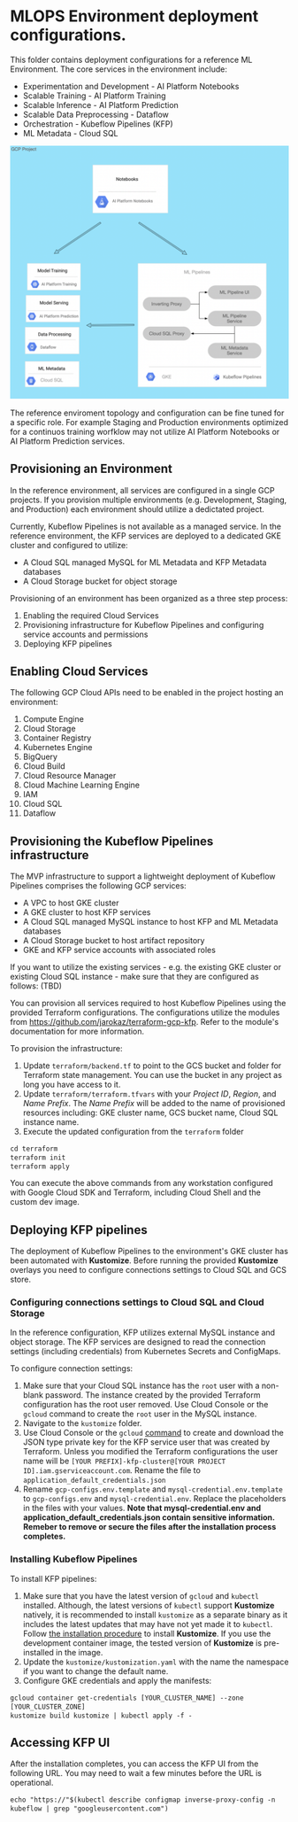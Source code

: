 # MLOPS Environment deployment configurations.

This folder contains deployment configurations for a reference ML Environment. The core services in the environment include:
- Experimentation and Development - AI Platform Notebooks
- Scalable Training - AI Platform Training
- Scalable Inference - AI Platform Prediction
- Scalable Data Preprocessing - Dataflow
- Orchestration - Kubeflow Pipelines (KFP)
- ML Metadata - Cloud SQL

![Reference topolgy](/images/environment.png)

The reference enviroment topology and configuration can be fine tuned for a specific role. For example Staging and Production environments optimized for a continuos training worfklow may not utilize AI Platform Notebooks or AI Platform Prediction services.

## Provisioning an Environment
In the reference environment, all services are configured in a single GCP projects. If you provision multiple environments (e.g. Development, Staging, and Production) each environment should utilize a dedictated project.

Currently, Kubeflow Pipelines is not available as a managed service. In the reference environment, the KFP services are deployed to a dedicated GKE cluster and configured to utilize:
- A Cloud SQL managed MySQL for ML Metadata and KFP Metadata databases
- A Cloud Storage bucket for object storage

Provisioning of an environment has been organized as a three step process:
1. Enabling the required Cloud Services
1. Provisioning infrastructure for Kubeflow Pipelines and configuring service accounts and permissions
1. Deploying KFP pipelines 

## Enabling Cloud Services
The following GCP Cloud APIs need to be enabled in the project hosting an environment:
1. Compute Engine
2. Cloud Storage
3. Container Registry
4. Kubernetes Engine
5. BigQuery
6. Cloud Build
7. Cloud Resource Manager
8. Cloud Machine Learning Engine
9. IAM
10. Cloud SQL
11. Dataflow


## Provisioning the Kubeflow Pipelines infrastructure

The MVP infrastructure to support a lightweight deployment of Kubeflow Pipelines comprises the following GCP services:
- A VPC to host GKE cluster
- A GKE cluster to host KFP services
- A Cloud SQL managed MySQL instance to host KFP and ML Metadata databases
- A Cloud Storage bucket to host artifact repository
- GKE and KFP service accounts with associated roles

If you want to utilize the existing services - e.g. the existing GKE cluster or existing Cloud SQL instance - make sure that they are configured as follows:
(TBD)

You can provision all services required to host Kubeflow Pipelines using the provided Terraform configurations. The configurations utilize the modules from
https://github.com/jarokaz/terraform-gcp-kfp.
Refer to the module's documentation for more information.

To provision the infrastructure:

1. Update `terraform/backend.tf` to point to the GCS bucket and folder for Terraform state management. You can use the bucket in any project as long you have access to it.
2. Update `terraform/terraform.tfvars` with your *Project ID*, *Region*, and *Name Prefix*. The *Name Prefix* will be added to the name of provisioned resources including: GKE cluster name, GCS bucket name, Cloud SQL instance name.
3. Execute the updated configuration from the `terraform` folder
```
cd terraform
terraform init
terraform apply
```
You can execute the above commands from any workstation configured with Google Cloud SDK and Terraform, including Cloud Shell and the custom dev image.

## Deploying KFP pipelines

The deployment of Kubeflow Pipelines to the environment's GKE cluster has been automated with **Kustomize**. Before running the provided **Kustomize** overlays you need to configure connections settings to Cloud SQL and GCS store. 

### Configuring connections settings to Cloud SQL and Cloud Storage

In the reference configuration, KFP utilizes external MySQL instance and object storage. The KFP services are designed to read the connection settings (including credentials)  from Kubernetes Secrets and ConfigMaps. 

To configure connection settings:
1. Make sure that your Cloud SQL instance has the `root` user with a non-blank password.  The instance created by the provided Terraform configuration has the root user removed. Use Cloud Console or the `gcloud` command to create the `root` user in the MySQL instance.
1. Navigate to the `kustomize` folder.
1. Use Cloud Console or the `gcloud` [command](https://cloud.google.com/sdk/gcloud/reference/iam/service-accounts/keys/create)  to create and download the JSON type private key for the KFP service user that was created by Terraform. Unless you modified the Terraform configurations the user name will be `[YOUR PREFIX]-kfp-cluster@[YOUR PROJECT ID].iam.gserviceaccount.com`. Rename the file to `application_default_credentials.json`
1. Rename `gcp-configs.env.template` and `mysql-credential.env.template` to `gcp-configs.env` and `mysql-credential.env`. Replace the placeholders in the files with your values.
**Note that mysql-credential.env and application_default_credentials.json contain sensitive information. Remeber to remove or secure the files after the installation process completes.**
 
### Installing Kubeflow Pipelines

To install KFP pipelines:
1. Make sure that you have the latest version of `gcloud` and `kubectl` installed. Although, the latest versions of `kubectl` support **Kustomize** natively, it is recommended to install `kustomize` as a separate binary as it includes the latest updates that may have not yet made it to `kubectl`. Follow [the installation procedure](https://github.com/kubernetes-sigs/kustomize/blob/master/docs/INSTALL.md) to install **Kustomize**. If you use the development container image, the tested version of **Kustomize** is pre-installed in the image.
1. Update the `kustomize/kustomization.yaml` with the name the namespace if you want to change the default name.
1. Configure GKE credentials and apply the manifests:
```
gcloud container get-credentials [YOUR_CLUSTER_NAME] --zone [YOUR_CLUSTER_ZONE]
kustomize build kustomize | kubectl apply -f -
```

## Accessing KFP UI

After the installation completes, you can access the KFP UI from the following URL. You may need to wait a few minutes before the URL is operational.

```
echo "https://"$(kubectl describe configmap inverse-proxy-config -n kubeflow | grep "googleusercontent.com")
```

